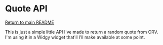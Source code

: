 # Quote API

[Return to main README](../README.md)

This is just a simple little API I've made to return a random quote from ORV. I'm using it in a Widgy widget that'll I'll make available at some point.